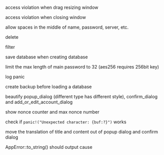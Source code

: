 access violation when drag resizing window

access violation when closing window

allow spaces in the middle of name, password, server, etc.

delete

filter

save database when creating database

limit the max length of main password to 32 (aes256 requires 256bit key)

log panic

create backup before loading a database

beautify popup_dialog (different type has different style), confirm_dialog and add_or_edit_account_dialog

show nonce counter and max nonce number

check if `panic!("Unexpected character: {buf:?}")` works

move the translation of title and content out of popup dialog and confirm dialog

AppError::to_string() should output cause
